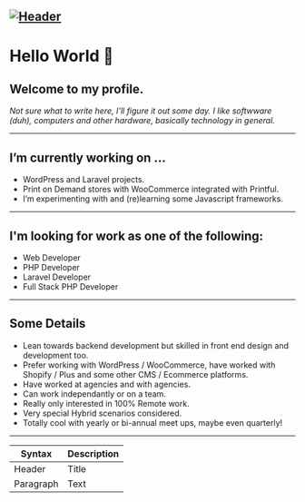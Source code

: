[![Header](https://xlcrdevelopment.com/wp/wp-content/uploads/2013/05/copy-cropped-copy-copy-200x52-small-logo.jpg "Header")](https://xlcrdevelopment/)
---
# Hello World 👋 
## Welcome to my profile.

*Not sure what to write here, I'll figure it out some day. I like softwware (duh), computers and other hardware, basically technology in general.*

---

## I’m currently working on ...
- WordPress and Laravel projects.
- Print on Demand stores with WooCommerce integrated with Printful.
- I’m experimenting with and (re)learning some Javascript frameworks.

---

## I'm looking for work as one of the following: 
- Web Developer
- PHP Developer
- Laravel Developer
- Full Stack PHP Developer

---
## Some Details
- Lean towards backend development but skilled in front end design and development too.
- Prefer working with WordPress / WooCommerce, have worked with Shopify / Plus and some other CMS / Ecommerce platforms.
- Have worked at agencies and with agencies.
- Can work independantly or on a team.
- Really only interested in 100% Remote work.
- Very special Hybrid scenarios considered.
- Totally cool with yearly or bi-annual meet ups, maybe even quarterly!

---

| Syntax | Description |
| ----------- | ----------- |
| Header | Title |
| Paragraph | Text |
